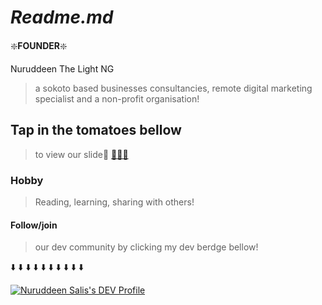 # _**Readme.md**_

:sparkle:**FOUNDER**:sparkle:

Nuruddeen The Light NG

>a sokoto based businesses
>consultancies, remote digital marketing
>specialist and a non-profit organisation!

## Tap in the tomatoes bellow
>
>to view our slide🎉 [🍎🍎🍎](https://slides.com/thelightng/deck)

### **Hobby** 
>
>Reading, learning, sharing with others!



#### **Follow/join** 
>
>our dev community by clicking my dev berdge bellow!

:arrow_down:  :arrow_down:  :arrow_down:  :arrow_down:  :arrow_down:  :arrow_down:  :arrow_down:  :arrow_down:  :arrow_down:  :arrow_down:  

[![Nuruddeen Salis's DEV Profile](https://d2fltix0v2e0sb.cloudfront.net/dev-badge.svg)](https://dev.to/thelightng)
    


 
